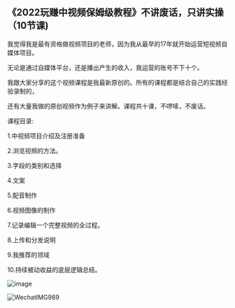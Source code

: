 ## 《2022玩赚中视频保姆级教程》不讲废话，只讲实操（10节课)

我觉得我是最有资格做视频项目的老师，因为我从最早的17年就开始运营短视频自媒体项目。

无论是通过自媒体平台，还是播出产生的收入，我运营的账号不下十个。

我跟大家分享的这个视频课程是我最新原创的。所有的课程都是结合自己的实践经验录制的，

还有大量我做的原创视频作为例子来讲解。课程共十课，不啰嗦，不废话。

课程目录:

1.中视频项目介绍及注册准备

2.浏览视频的方法。

3.字段的类别和选择

4.文案

5.配音制作

6.视频图像的制作

7.记录编辑一个完整视频的全过程。

8.上传和分发说明

9.我推荐的领域

10.持续被动收益的底层逻辑总结。

![image](https://user-images.githubusercontent.com/111679859/185785489-57141cbb-9985-48b5-811a-ff0db5be44bd.png)

![WechatIMG989](https://user-images.githubusercontent.com/111679859/185785597-7309336b-94bb-441e-b10e-73c86b0a48f2.jpeg)


